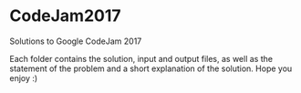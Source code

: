 # CodeJam2017
Solutions to Google CodeJam 2017

Each folder contains the solution, input and output files, as well as the statement of the problem and a short explanation of the solution. Hope you enjoy :)
